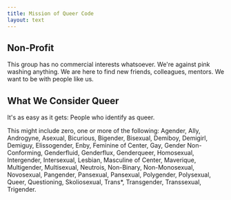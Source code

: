 ```yaml
---
title: Mission of Queer Code
layout: text
---
```


## Non-Profit

This group has no commercial interests whatsoever. We're against pink washing anything. We are here to find
new friends, colleagues, mentors. We want to be with people like us.

## What We Consider Queer
    
It's as easy as it gets: People who identify as queer.

This might include zero, one or more of the following: Agender,
Ally, Androgyne, Asexual, Bicurious, Bigender, Bisexual, Demiboy, Demigirl, Demiguy, Elissogender, Enby,
Feminine of Center, Gay, Gender Non-Conforming, Genderfluid, Genderflux, Genderqueer, Homosexual,
Intergender, Intersexual, Lesbian, Masculine of Center, Maverique, Multigender, Multisexual, Neutrois,
Non-Binary, Non-Monosexual, Novosexual, Pangender, Pansexual, Pansexual, Polygender, Polysexual, Queer,
Questioning, Skoliosexual, Trans*, Transgender, Transsexual, Trigender.
